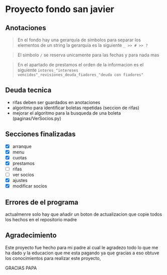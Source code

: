 # Proyecto fondo san javier

## Anotaciones

> En el fondo hay una gerarquia de simbolos para separar los elementos de un string
> la gerarquia es la siguiente ```_ >> # >> ?```

> El simbolo ```/``` se reserva unicamente para las fechas y para nada mas

> En el apartado de prestamos el orden de la informacion es el siguiente ```interes_"intereses vencidos"_revisiones_deuda_fiadores_"deuda con fiadores"```

## Deuda tecnica

* rifas deben ser guardados en anotaciones
* algoritmo para identificar boletas repetidas (seccion de rifas)
* mejorar el algoritmo para la busqueda de una boleta (paginas/VerSocios.py)

## Secciones finalizadas

* [X] arranque
* [X] menu
* [X] cuotas
* [X] prestamos
* [ ] rifas
* [ ] ver socios
* [X] ajustes
* [X] modificar socios

## Errores de el programa

actualmenre solo hay que añadir un boton de actualizacion que copie todos los
hechos en el repositorio madre

## Agradecimiento

Este proyecto fue hecho para mi padre al cual le agradezo todo lo que me ha dado
y la educacion que me esta pagando ya que gracias a eso obtuve los conocimientos
para realizar este proyecto,

GRACIAS PAPA
